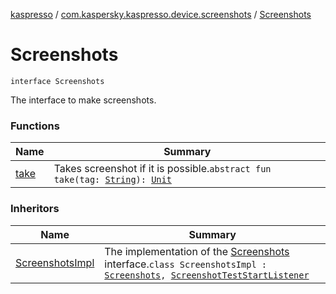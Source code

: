 [kaspresso](../../index.md) / [com.kaspersky.kaspresso.device.screenshots](../index.md) / [Screenshots](./index.md)

# Screenshots

`interface Screenshots`

The interface to make screenshots.

### Functions

| Name | Summary |
|---|---|
| [take](take.md) | Takes screenshot if it is possible.`abstract fun take(tag: `[`String`](https://kotlinlang.org/api/latest/jvm/stdlib/kotlin/-string/index.html)`): `[`Unit`](https://kotlinlang.org/api/latest/jvm/stdlib/kotlin/-unit/index.html) |

### Inheritors

| Name | Summary |
|---|---|
| [ScreenshotsImpl](../-screenshots-impl/index.md) | The implementation of the [Screenshots](./index.md) interface.`class ScreenshotsImpl : `[`Screenshots`](./index.md)`, `[`ScreenshotTestStartListener`](../-screenshot-test-start-listener/index.md) |
